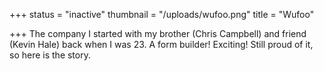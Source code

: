 +++
status = "inactive"
thumbnail = "/uploads/wufoo.png"
title = "Wufoo"

+++
The company I started with my brother (Chris Campbell) and friend (Kevin Hale) back when I was 23. A form builder! Exciting! Still proud of it, so here is the story.

<!--more-->